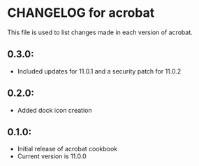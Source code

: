 # CHANGELOG for acrobat

This file is used to list changes made in each version of acrobat.

## 0.3.0:

* Included updates for 11.0.1 and a security patch for 11.0.2

## 0.2.0:

* Added dock icon creation

## 0.1.0:

* Initial release of acrobat cookbook
* Current version is 11.0.0